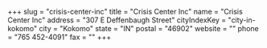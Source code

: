 +++
slug = "crisis-center-inc"
title = "Crisis Center Inc"
name = "Crisis Center Inc"
address = "307 E Deffenbaugh Street"
cityIndexKey = "city-in-kokomo"
city = "Kokomo"
state = "IN"
postal = "46902"
website = ""
phone = "765 452-4091"
fax = ""
+++
